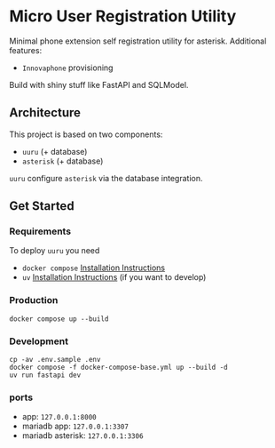 # Micro User Registration Utility

Minimal phone extension self registration utility for asterisk.
Additional features:

* `Innovaphone` provisioning

Build with shiny stuff like FastAPI and SQLModel.

## Architecture

This project is based on two components:

* `uuru` (+ database)
* `asterisk` (+ database)

`uuru` configure `asterisk` via the database integration.

## Get Started

### Requirements

To deploy `uuru` you need

* `docker compose` [Installation Instructions](https://docs.docker.com/compose/install/)
* `uv` [Installation Instructions](https://docs.astral_.sh/uv/getting-started/installation/) (if you want to develop)

### Production

```
docker compose up --build
```

### Development

```
cp -av .env.sample .env
docker compose -f docker-compose-base.yml up --build -d
uv run fastapi dev
```

### ports

* app: `127.0.0.1:8000`
* mariadb app: `127.0.0.1:3307`
* mariadb asterisk: `127.0.0.1:3306`